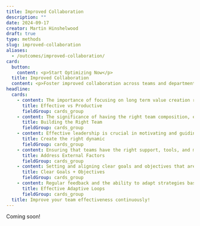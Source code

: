 ```yaml
---
title: Improved Collaboration
description: ""
date: 2024-09-17
creator: Martin Hinshelwood
draft: true
type: methods
slug: improved-collaboration
aliases:
  - /outcomes/improved-collaboration/
card:
  button:
    content: <p>Start Optimizing Now</p>
  title: Improved Collaboration
  content: <p>Foster improved collaboration across teams and departments, leading to better communication, transparency, and project success.</p>
headline:
  cards:
    - content: The importance of focusing on long term value creation rather than short term revenue extraction, which often yields less value.
      title: Effective vs Productive
      fieldGroup: cards_group
    - content: The significance of having the right team composition, emphasizing the need for cross-functional teams that can self-organize effectively.
      title: Building the Right Team
      fieldGroup: cards_group
    - content: Effective leadership is crucial in motivating and guiding teams, fostering a positive work environment, and ensuring clear and open communication.
      title: Create the right dynamic
      fieldGroup: cards_group
    - content: Ensuring that teams have the right support, tools, and management backing is crucial for maintaining effectiveness.
      title: Address External Factors
      fieldGroup: cards_group
    - content: Setting and aligning clear goals and objectives that are well-defined, shared, and aligned with the most important organizational objectives.
      title: Clear Goals + Objectives
      fieldGroup: cards_group
    - content: Regular feedback and the ability to adapt strategies based on that feedback are essential for continuous improvement.
      title: Effective Adaptive Loops
      fieldGroup: cards_group
  title: Improve your team effectiveness continuously!
---
```


Coming soon!
